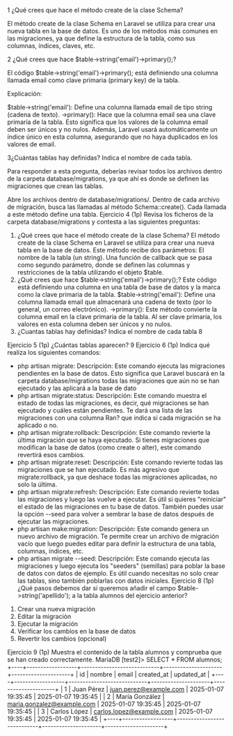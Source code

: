 1 ¿Qué crees que hace el método create de la clase Schema?

El método create de la clase Schema en Laravel se utiliza para crear una nueva tabla en la base de datos. Es uno de los métodos más comunes en las migraciones, ya que define la estructura de la tabla, como sus columnas, índices, claves, etc.

2 ¿Qué crees que hace $table->string('email')->primary();?

El código $table->string('email')->primary(); está definiendo una columna llamada email como clave primaria (primary key) de la tabla.

Explicación:

$table->string('email'): Define una columna llamada email de tipo string (cadena de texto).
->primary(): Hace que la columna email sea una clave primaria de la tabla.
Esto significa que los valores de la columna email deben ser únicos y no nulos. Además, Laravel usará automáticamente un índice único en esta columna, asegurando que no haya duplicados en los valores de email.

3¿Cuántas tablas hay definidas? Indica el nombre de cada tabla.

Para responder a esta pregunta, deberías revisar todos los archivos dentro de la carpeta database/migrations, ya que ahí es donde se definen las migraciones que crean las tablas.

Abre los archivos dentro de database/migrations/.
Dentro de cada archivo de migración, busca las llamadas al método Schema::create(). Cada llamada a este método define una tabla.
Ejercicio 4 (1p)
Revisa los ficheros de la carpeta database/migrations y contesta a las siguientes preguntas:

1. ¿Qué crees que hace el método create de la clase Schema?
El método create de la clase Schema en Laravel se utiliza para crear una nueva tabla en la base de datos. Este método recibe dos parámetros:
El nombre de la tabla (un string).
Una función de callback que se pasa como segundo parámetro, donde se definen las columnas y restricciones de la tabla utilizando el objeto $table.
2. ¿Qué crees que hace $table->string('email')->primary();?
Este código está definiendo una columna en una tabla de base de datos y la marca como la clave primaria de la tabla.
$table->string('email'): Define una columna llamada email que almacenará una cadena de texto (por lo general, un correo electrónico).
->primary(): Este método convierte la columna email en la clave primaria de la tabla. Al ser clave primaria, los valores en esta columna deben ser únicos y no nulos.
3. ¿Cuantas tablas hay definidas? Indica el nombre de cada tabla
8

Ejercicio 5 (1p)
¿Cuántas tablas aparecen?
9
Ejercicio 6 (1p)
Indica qué realiza los siguientes comandos:

- php artisan migrate:
Descripción: Este comando ejecuta las migraciones pendientes en la base de datos. Esto significa que Laravel buscará en la carpeta database/migrations todas las migraciones que aún no se han ejecutado y las aplicará a la base de dato
- php artisan migrate:status:
Descripción: Este comando muestra el estado de todas las migraciones, es decir, qué migraciones se han ejecutado y cuáles están pendientes. Te dará una lista de las migraciones con una columna Ran? que indica si cada migración se ha aplicado o no.
- php artisan migrate:rollback:
Descripción: Este comando revierte la última migración que se haya ejecutado. Si tienes migraciones que modifican la base de datos (como create o alter), este comando revertirá esos cambios.
- php artisan migrate:reset:
Descripción: Este comando revierte todas las migraciones que se han ejecutado. Es más agresivo que migrate:rollback, ya que deshace todas las migraciones aplicadas, no solo la última.
- php artisan migrate:refresh:
Descripción: Este comando revierte todas las migraciones y luego las vuelve a ejecutar. Es útil si quieres "reiniciar" el estado de las migraciones en tu base de datos. También puedes usar la opción --seed para volver a sembrar la base de datos después de ejecutar las migraciones.
- php artisan make:migration:
Descripción: Este comando genera un nuevo archivo de migración. Te permite crear un archivo de migración vacío que luego puedes editar para definir la estructura de una tabla, columnas, índices, etc.
- php artisan migrate --seed:
Descripción: Este comando ejecuta las migraciones y luego ejecuta los "seeders" (semillas) para poblar la base de datos con datos de ejemplo. Es útil cuando necesitas no solo crear las tablas, sino también poblarlas con datos iniciales.
Ejercicio 8 (1p)
¿Qué pasos debemos dar si queremos añadir el campo $table->string('apellido'); a la tabla alumnos del ejercicio anterior?
1. Crear una nueva migración
2. Editar la migración
3. Ejecutar la migración
4. Verificar los cambios en la base de datos
5. Revertir los cambios (opcional)

Ejercicio 9 (1p)
Muestra el contenido de la tabla alumnos y comprueba que se han creado correctamente.
MariaDB [test2]> SELECT * FROM alumnos;
+----+------------------+----------------------------+---------------------+---------------------+
| id | nombre           | email                      | created_at          | updated_at          |
+----+------------------+----------------------------+---------------------+---------------------+
|  1 | Juan Pérez       | juan.perez@example.com     | 2025-01-07 19:35:45 | 2025-01-07 19:35:45 |
|  2 | María González   | maria.gonzalez@example.com | 2025-01-07 19:35:45 | 2025-01-07 19:35:45 |
|  3 | Carlos López     | carlos.lopez@example.com   | 2025-01-07 19:35:45 | 2025-01-07 19:35:45 |
+----+------------------+----------------------------+---------------------+---------------------+